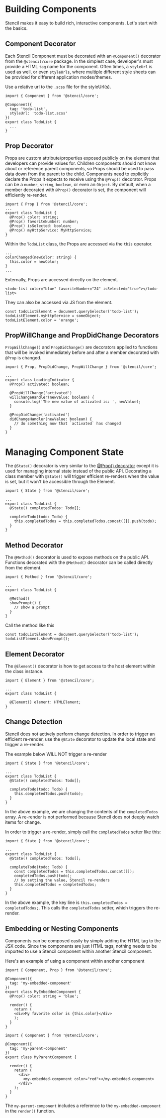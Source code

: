 # Building Components

Stencil makes it easy to build rich, interactive components. Let's start with the basics.

## Component Decorator

Each Stencil Component must be decorated with an `@Component()` decorator from the `@stencil/core` package. In the simplest case, developer's must provide a HTML `tag` name for the component. Often times, a `styleUrl` is used as well, or even `styleUrls`, where multiple different style sheets can be provided for different application modes/themes.

Use a relative url to the `.scss` file for the styleUrl(s).

```
import { Component } from '@stencil/core';

@Component({
  tag: 'todo-list',
  styleUrl: 'todo-list.scss'
})
export class TodoList {
  ...
}
```

## Prop Decorator

Props are custom attribute/properties exposed publicly on the element that developers can provide values for. Children components should not know about or reference parent components, so Props should be used to pass data down from the parent to the child. Components need to explicitly declare the Props it expects to receive using the `@Prop()` decorator. Props can be a `number`, `string`, `boolean`, or even an `Object`. By default, when a member decorated with `@Prop()` decorator is set, the component will efficiently re-render.

```
import { Prop } from '@stencil/core';
...
export class TodoList {
  @Prop() color: string;
  @Prop() favoriteNumber: number;
  @Prop() isSelected: boolean;
  @Prop() myHttpService: MyHttpService;
}
```

Within the `TodoList` class, the Props are accessed via the `this` operator.

```
...
colorChanged(newColor: string) {
  this.color = newColor;
}
...
```

Externally, Props are accessed directly on the element.

```
<todo-list color="blue" favoriteNumber="24" isSelected="true"></todo-list>
```

They can also be accessed via JS from the element.

```
const todoListElement = document.querySelector('todo-list');
todoListElement.myHttpService = someObject;
todoListElement.color = 'orange';
```

## PropWillChange and PropDidChange Decorators

`PropWillChange()` and `PropDidChange()` are decorators applied to functions that will be invoked immediately before and after a member decorated with `@Prop` is changed.

```
import { Prop, PropDidChange, PropWillChange } from '@stencil/core';

...
export class LoadingIndicator {
  @Prop() activated: boolean;

  @PropWillChange('activated')
  willChangeHandler(newValue: boolean) {
    console.log('The new value of activated is: ', newValue);
  }

  @PropDidChange('activated')
  didChangeHandler(newValue: boolean) {
    // do something now that `activated` has changed
  }
}

```

# Managing Component State

The `@State()` decorator is very similar to the [@Prop() decorator]() except it is used for managing internal state instead of the public API. Decorating a class member with `@State()` will trigger efficient re-renders when the value is set, but it won't be accessible through the Element.

```
import { State } from '@stencil/core';

...
export class TodoList {
  @State() completedTodos: Todo[];

  completeTodo(todo: Todo) {
    this.completedTodos = this.completedTodos.concat([]).push(todo);
  }
}
```

## Method Decorator

The `@Method()` decorator is used to expose methods on the public API. Functions decorated with the `@Method()` decorator can be called directly from the element.

```
import { Method } from '@stencil/core';

...
export class TodoList {

  @Method()
  showPrompt() {
    // show a prompt
  }
}
```

Call the method like this

```
const todoListElement = document.querySelector('todo-list');
todoListElement.showPrompt();
```

## Element Decorator

The `@Element()` decorator is how to get access to the host element within the class instance.

```
import { Element } from '@stencil/core';

...
export class TodoList {

  @Element() element: HTMLElement;
}
```


## Change Detection

Stencil does not actively perform change detection. In order to trigger an efficient re-render, use the `@State` decorator to update the local state and trigger a re-render.

The example below WILL NOT trigger a re-render

```
import { State } from '@stencil/core';

...
export class TodoList {
  @State() completedTodos: Todo[];

  completeTodo(todo: Todo) {
    this.completedTodos.push(todo);
  }
}
```

In the above example, we are changing the contents of the `completedTodos` array. A re-render is not performed because Stencil does not deeply watch items for change.

In order to trigger a re-render, simply call the `completedTodos` setter like this:

```
import { State } from '@stencil/core';

...
export class TodoList {
  @State() completedTodos: Todo[];

  completeTodo(todo: Todo) {
    const completedTodos = this.completedTodos.concat([]);
    completedTodos.push(todo);
    // by setting the value, Stencil re-renders
    this.completedTodos = completedTodos;
  }
}
```

In the above example, the key line is `this.completedTodos = completedTodos;`. This calls the `completedTodos` setter, which triggers the re-render.


## Embedding or Nesting Components

Components can be composed easily by simply adding the HTML tag to the JSX code. Since the components are just HTML tags, nothing needs to be imported to use a Stencil component within another Stencil component.

Here's an example of using a component within another component

```
import { Component, Prop } from '@stencil/core';

@Component({
  tag: 'my-embedded-component'
})
export class MyEmbeddedComponent {
  @Prop() color: string = 'blue';

  render() {
    return (
    <div>My favorite color is {this.color}</div>
    );
  }
}
```

```
import { Component } from '@stencil/core';

@Component({
  tag: 'my-parent-component'
})
export class MyParentComponent {

  render() {
    return (
      <div>
        <my-embedded-component color="red"></my-embedded-component>
      </div>
    );
  }
}
```

The `my-parent-component` includes a reference to the `my-embedded-component` in the `render()` function.